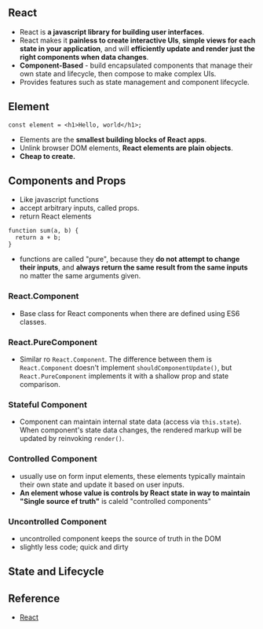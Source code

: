 ## React

- React is **a javascript library for building user interfaces**.
- React makes it **painless to create interactive UIs**, **simple views for each state in your application**, and will **efficiently update and render just the right components when data changes**.
- **Component-Based** - build encapsulated components that manage their own state and lifecycle, then compose to make complex UIs.
- Provides features such as state management and component lifecycle.

## Element

```
const element = <h1>Hello, world</h1>;
```

- Elements are the **smallest building blocks of React apps**.
- Unlink browser DOM elements, **React elements are plain objects**.
- **Cheap to create.**

## Components and Props

- Like javascript functions
- accept arbitrary inputs, called props.
- return React elements

```
function sum(a, b) {
  return a + b;
}
```

- functions are called "pure", because they **do not attempt to change their inputs**, and **always return the same result from the same inputs** no matter the same arguments given.

### React.Component

- Base class for React components when there are defined using ES6 classes.

### React.PureComponent

- Similar ro `React.Component`. The difference between them is `React.Component` doesn't implement `shouldComponentUpdate()`, but `React.PureComponent` implements it with a shallow prop and state comparison.

### Stateful Component

- Component can maintain internal state data (access via `this.state`). When component's state data changes, the rendered markup will be updated by reinvoking `render()`.

### Controlled Component

- usually use on form input elements, these elements typically maintain their own state and update it based on user inputs.
- **An element whose value is controls by React state in way to maintain "Single source ef truth"** is caleld "controlled components"

### Uncontrolled Component

- uncontrolled component keeps the source of truth in the DOM
- slightly less code; quick and dirty

## State and Lifecycle

## Reference

- [React](https://www.reactjs.org)
